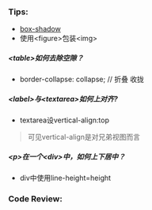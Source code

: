 
### Tips:
* [box-shadow](http://www.cssmatic.com/box-shadow)
* 使用&lt;figure>包装&lt;img>

##### &lt;table>如何去除空隙？
* border-collapse: collapse; // 折叠 收拢

##### &lt;label>与&lt;textarea>如何上对齐?
* textarea设vertical-align:top
> 可见vertical-align是对兄弟视图而言

##### &lt;p>在一个&lt;div>中，如何上下居中？
* div中使用line-height=height
> 

### Code Review:
